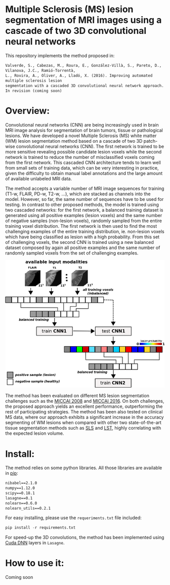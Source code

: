 
# Multiple Sclerosis (MS) lesion segmentation of MRI images using a cascade of two 3D convolutional neural networks 

This repository implements the method proposed in: 

```
Valverde, S., Cabezas, M., Roura, E., González-Villà, S., Pareto, D., Vilanova, J.C., Ramió-Torrentà, 
L., Rovira, A., Oliver, A., Lladó, X. (2016). Improving automated multiple sclerosis lesion 
segmentation with a cascaded 3D convolutional neural network approach. In revision (coming soon)
```

# Overview: 

Convolutional neural networks (CNN) are being increasingly used in brain MRI image analysis for segmentation of brain tumors, tissue or pathological lesions. We have developed a novel Multiple Sclerosis (MS) white matter (WM) lesion segmentation method based on a cascade of two 3D patch-wise convolutional neural networks (CNN). The first network is trained to be more sensitive revealing possible candidate lesion voxels while the second network is trained to reduce the number of misclassified voxels coming from the first network. This cascaded CNN architecture tends to learn well from small sets of training data, which can be very interesting in practice, given the difficulty to obtain manual label annotations and the large amount of available unlabeled MRI data. 

The method accepts a variable number of MRI image sequences for training (T1-w, FLAIR, PD-w, T2-w, ...), which are stacked as channels into the model. However, so far, the same number of sequences have to be used for testing. In contrast to other proposed methods, the model is trained using two cascaded networks: for the first network, a balanced training dataset is generated using all positive examples (lesion voxels) and the same number of negative samples (non-lesion voxels), randomly sampled from the entire training voxel distribution. The first network is then used to find the most challenging examples of the entire training distribution, ie. non-lesion voxels which have being classified as lesion with a high probability. From this set of challenging voxels, the second CNN is trained using a new balanced dataset composed by again all positive examples and the same number of randomly sampled voxels from the set of challenging examples. 


![training_pipeline](pipeline_training.png)


The method has been evaluated on different MS lesion segmentation challenges such as the [MICCAI 2008](http://www.ia.unc.edu/MSseg/) and [MICCAI 2016](http://www.ia.unc.edu/MSseg/). On both challenges, the proposed approach yields an excellent performance, outperforming the rest of participating strategies. The method has been also tested on clinical MS data, where our approach exhibits a significant increase in the accuracy segmenting of WM lesions when compared with other two state-of-the-art tissue segmentation methods such as  [SLS](https://github.com/NIC-VICOROB/SLSToolBox) and [LST](http://www.applied-statistics.de/lst.html), highly correlating with the expected lesion volume. 


# Install:

The method relies on some python libraries. All those libraries are available in [pip](https://pypi.python.org/pypi/pip):

```
nibabel==2.1.0
numpy==1.12.0
scipy==0.18.1
lasagne==0.1
nolearn==0.6.0
nolearn_utils==0.2.1
```

For easy installing, please use the `requeriments.txt` file included: 

```python
pip install -r requirements.txt 
```

For speed-up the 3D convolutions, the method has been implemented using [Cuda DNN](http://lasagne.readthedocs.io/en/latest/modules/layers/dnn.html?highlight=cuda%20DNN) layers in `Lasagne`. 
# How to use it: 

Coming soon 
